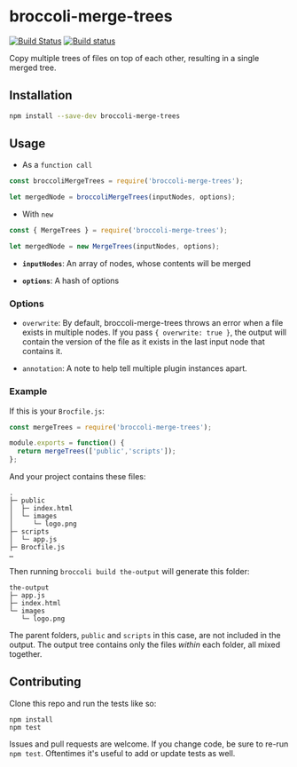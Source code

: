 # broccoli-merge-trees

[![Build Status](https://travis-ci.org/broccolijs/broccoli-merge-trees.svg?branch=master)](https://travis-ci.org/broccolijs/broccoli-merge-trees)
[![Build status](https://ci.appveyor.com/api/projects/status/9fkvegf4qbvfsg5v?svg=true)](https://ci.appveyor.com/project/embercli/broccoli-merge-trees)

Copy multiple trees of files on top of each other, resulting in a single merged tree.

## Installation

```bash
npm install --save-dev broccoli-merge-trees
```

## Usage

* As a `function call`
```js
const broccoliMergeTrees = require('broccoli-merge-trees');

let mergedNode = broccoliMergeTrees(inputNodes, options);
```

* With `new`
```js
const { MergeTrees } = require('broccoli-merge-trees');

let mergedNode = new MergeTrees(inputNodes, options);
```

* **`inputNodes`**: An array of nodes, whose contents will be merged

* **`options`**: A hash of options

### Options

* `overwrite`: By default, broccoli-merge-trees throws an error when a file
  exists in multiple nodes. If you pass `{ overwrite: true }`, the output
  will contain the version of the file as it exists in the last input
  node that contains it.

* `annotation`: A note to help tell multiple plugin instances apart.

### Example

If this is your `Brocfile.js`:

```js
const mergeTrees = require('broccoli-merge-trees');

module.exports = function() {
  return mergeTrees(['public','scripts']);
};
```

And your project contains these files:

    .
    ├─ public
    │  ├─ index.html
    │  └─ images
    │     └─ logo.png
    ├─ scripts
    │  └─ app.js
    ├─ Brocfile.js
    …

Then running `broccoli build the-output` will generate this folder:

    the-output
    ├─ app.js
    ├─ index.html
    └─ images
       └─ logo.png

The parent folders, `public` and `scripts` in this case, are not included in the output. The output tree contains only the files *within* each folder, all mixed together.

## Contributing

Clone this repo and run the tests like so:

```
npm install
npm test
```

Issues and pull requests are welcome. If you change code, be sure to re-run
`npm test`. Oftentimes it's useful to add or update tests as well.
